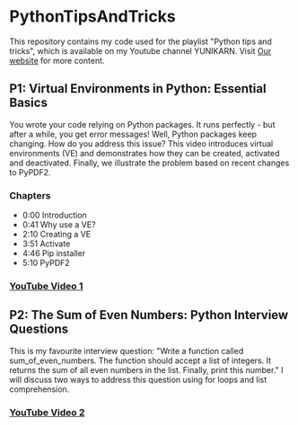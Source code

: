 # PythonTipsAndTricks
This repository contains my code used for the playlist "Python tips and tricks", which is available on my Youtube channel YUNIKARN. Visit [Our website](https://www.yunikarn.com) for more content.

## P1: Virtual Environments in Python: Essential Basics
You wrote your code relying on Python packages. It runs perfectly - but after a while, you get error messages! Well, Python packages keep changing. How do you address this issue? This video introduces virtual environments (VE) and demonstrates how they can be created, activated and deactivated. Finally, we illustrate the problem based on recent changes to PyPDF2.

### Chapters
- 0:00 Introduction
- 0:41 Why use a VE?
- 2:10 Creating a VE
- 3:51 Activate
- 4:46 Pip installer
- 5:10 PyPDF2

### [YouTube Video 1](https://youtu.be/35p2-74bXNQ)

## P2: The Sum of Even Numbers: Python Interview Questions
This is my favourite interview question: "Write a function called sum_of_even_numbers. The function should accept a list of integers. It returns the sum of all even numbers in the list. Finally, print this number." I will discuss two ways to address this question using for loops and list comprehension.

### [YouTube Video 2](https://youtu.be/oWmgBzYPWTs)
